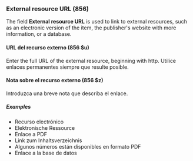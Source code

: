### External resource URL (856)

The field **External resource URL** is used to link to external resources, such as an electronic version of the item, the publisher's website with more information, or a database.

#### URL del recurso externo (856 $u)

Enter the full URL of the external resource, beginning with http. Utilice enlaces permanentes siempre que resulte posible.

#### Nota sobre el recurso externo (856 $z)

Introduzca una breve nota que describa el enlace.

##### Examples

- Recurso electrónico
- Elektronische Ressource
- Enlace a PDF
- Link zum Inhaltsverzeichnis
- Algunos números están disponibles en formato PDF
- Enlace a la base de datos
